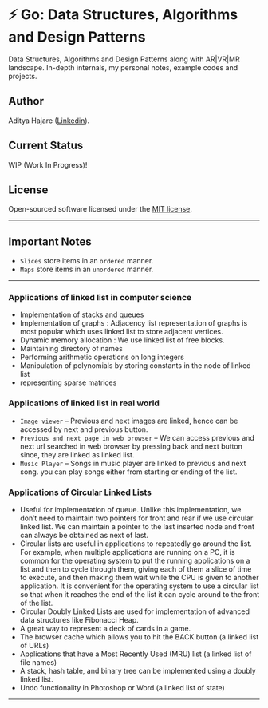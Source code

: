 # :zap: Go: Data Structures, Algorithms and Design Patterns
Data Structures, Algorithms and Design Patterns along with AR|VR|MR landscape. In-depth internals, my personal notes, example codes and projects.

## Author
Aditya Hajare ([Linkedin](https://in.linkedin.com/in/aditya-hajare)).

## Current Status
WIP (Work In Progress)!

## License
Open-sourced software licensed under the [MIT license](http://opensource.org/licenses/MIT).

----------------------------------------

## Important Notes
- `Slices` store items in an `ordered` manner.
- `Maps` store items in an `unordered` manner.

----------------------------------------

### Applications of linked list in computer science

- Implementation of stacks and queues
- Implementation of graphs : Adjacency list representation of graphs is most popular which uses linked list to store adjacent vertices.
- Dynamic memory allocation : We use linked list of free blocks.
- Maintaining directory of names
- Performing arithmetic operations on long integers
- Manipulation of polynomials by storing constants in the node of linked list
- representing sparse matrices

### Applications of linked list in real world

- `Image viewer` – Previous and next images are linked, hence can be accessed by next and previous button.
- `Previous and next page in web browser` – We can access previous and next url searched in web browser by pressing back and next button since, they are linked as linked list.
- `Music Player` – Songs in music player are linked to previous and next song. you can play songs either from starting or ending of the list.

### Applications of Circular Linked Lists

- Useful for implementation of queue. Unlike this implementation, we don’t need to maintain two pointers for front and rear if we use circular linked list. We can maintain a pointer to the last inserted node and front can always be obtained as next of last.
- Circular lists are useful in applications to repeatedly go around the list. For example, when multiple applications are running on a PC, it is common for the operating system to put the running applications on a list and then to cycle through them, giving each of them a slice of time to execute, and then making them wait while the CPU is given to another application. It is convenient for the operating system to use a circular list so that when it reaches the end of the list it can cycle around to the front of the list.
- Circular Doubly Linked Lists are used for implementation of advanced data structures like Fibonacci Heap.
- A great way to represent a deck of cards in a game.
- The browser cache which allows you to hit the BACK button (a linked list of URLs)
- Applications that have a Most Recently Used (MRU) list (a linked list of file names)
- A stack, hash table, and binary tree can be implemented using a doubly linked list.
- Undo functionality in Photoshop or Word (a linked list of state)

----------------------------------------